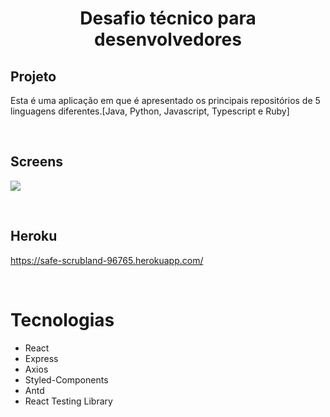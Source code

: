 <h1 align="center">
    Desafio técnico para desenvolvedores
</h1>

## Projeto

Esta é uma aplicação em que é apresentado os principais repositórios de 5 linguagens diferentes.[Java, Python, Javascript, Typescript e Ruby]

<br>

## Screens

![](https://i.postimg.cc/65Mr3w18/Capture.png)

<br>

## Heroku

https://safe-scrubland-96765.herokuapp.com/

<br>

# Tecnologias

- React
- Express
- Axios
- Styled-Components
- Antd
- React Testing Library

<br> <br>
